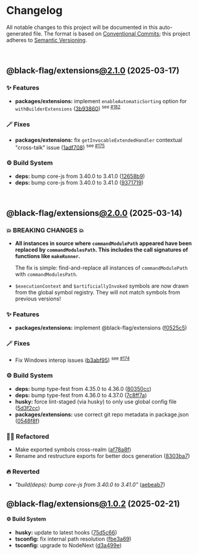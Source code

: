 # Changelog

All notable changes to this project will be documented in this auto-generated
file. The format is based on [Conventional Commits][1];
this project adheres to [Semantic Versioning][2].

<br />

## @black-flag/extensions[@2.1.0][3] (2025-03-17)

### ✨ Features

- **packages/extensions:** implement `enableAutomaticSorting` option for `withBuilderExtensions` ([3b93860][4]) <sup>see [#182][5]</sup>

### 🪄 Fixes

- **packages/extensions:** fix `getInvocableExtendedHandler` contextual "cross-talk" issue ([1adf708][6]) <sup>see [#175][7]</sup>

### ⚙️ Build System

- **deps:** bump core-js from 3.40.0 to 3.41.0 ([12658b9][8])
- **deps:** bump core-js from 3.40.0 to 3.41.0 ([9371719][9])

<br />

## @black-flag/extensions[@2.0.0][10] (2025-03-14)

### 💥 BREAKING CHANGES 💥

- **All instances in source where `commandModulePath` appeared have been replaced by `commandModulesPath`. This includes the call signatures of functions like `makeRunner`.**

  The fix is simple: find-and-replace all instances of `commandModulePath` with `commandModulesPath`.

- `$executionContext` and `$artificiallyInvoked` symbols are now drawn from the global symbol registry. They will not match symbols from previous versions!

### ✨ Features

- **packages/extensions:** implement @black-flag/extensions ([f0525c5][11])

### 🪄 Fixes

- Fix Windows interop issues ([b3abf95][12]) <sup>see [#174][13]</sup>

### ⚙️ Build System

- **deps:** bump type-fest from 4.35.0 to 4.36.0 ([80350cc][14])
- **deps:** bump type-fest from 4.36.0 to 4.37.0 ([7c8ff7a][15])
- **husky:** force lint-staged (via husky) to only use global config file ([5d3f2cc][16])
- **packages/extensions:** use correct git repo metadata in package.json ([0548f8f][17])

### 🧙🏿 Refactored

- Make exported symbols cross-realm ([af78a8f][18])
- Rename and restructure exports for better docs generation ([8303ba7][19])

### 🔥 Reverted

- _"build(deps): bump core-js from 3.40.0 to 3.41.0"_ ([aebeab7][20])

## @black-flag/extensions[@1.0.2][21] (2025-02-21)

#### ⚙️ Build System

- **husky:** update to latest hooks ([75d5c66][22])
- **tsconfig:** fix internal path resolution ([fbe3a69][23])
- **tsconfig:** upgrade to NodeNext ([d3a499e][24])

[1]: https://conventionalcommits.org
[2]: https://semver.org
[3]: https://github.com/Xunnamius/black-flag/compare/@black-flag/extensions@2.0.0...@black-flag/extensions@2.1.0
[4]: https://github.com/Xunnamius/black-flag/commit/3b9386082ffb4c7b2987c0f2b2e00e6cd48ad4bb
[5]: https://github.com/Xunnamius/black-flag/issues/182
[6]: https://github.com/Xunnamius/black-flag/commit/1adf7086f5837a4166d7bdfc87028a031d772480
[7]: https://github.com/Xunnamius/black-flag/issues/175
[8]: https://github.com/Xunnamius/black-flag/commit/12658b92d7bda44a0105775dae2db2cb0a1fcdee
[9]: https://github.com/Xunnamius/black-flag/commit/937171967cd8887a8aba12cbb23c0adffacc6c78
[10]: https://github.com/Xunnamius/black-flag/compare/@black-flag/extensions@1.0.2...@black-flag/extensions@2.0.0
[11]: https://github.com/Xunnamius/black-flag/commit/f0525c5f4bf72b0f28fedf4f6d66f4a1b7353b05
[12]: https://github.com/Xunnamius/black-flag/commit/b3abf95ca2958d5d2fca1091178c050ef88fe5f5
[13]: https://github.com/Xunnamius/black-flag/issues/174
[14]: https://github.com/Xunnamius/black-flag/commit/80350cca61bef915d737fb097e4e3838118a1167
[15]: https://github.com/Xunnamius/black-flag/commit/7c8ff7ad8ffd4d822329278da0a21db54f904f25
[16]: https://github.com/Xunnamius/black-flag/commit/5d3f2ccdfcd615917892d27a5c2cfa1b28879e0c
[17]: https://github.com/Xunnamius/black-flag/commit/0548f8fe3c7daa363173184e34f2307f8964dbed
[18]: https://github.com/Xunnamius/black-flag/commit/af78a8fbc5839e0d3db1b07312bbc854ef1b7a0d
[19]: https://github.com/Xunnamius/black-flag/commit/8303ba7f438ae7f7dedfc2b6f5fd396cab32b252
[20]: https://github.com/Xunnamius/black-flag/commit/aebeab7d2567bc70eedd5920ea51c02bfe3dc081
[21]: https://github.com/Xunnamius/black-flag/compare/d3a499e7aeddf23d392479b2cf99cc98bce8226f...@black-flag/extensions@1.0.2
[22]: https://github.com/Xunnamius/black-flag/commit/75d5c66bcce8f0c2c139962f7ddd28aa0c9499d7
[23]: https://github.com/Xunnamius/black-flag/commit/fbe3a699a9063ed7da08311a22fe798672583b0f
[24]: https://github.com/Xunnamius/black-flag/commit/d3a499e7aeddf23d392479b2cf99cc98bce8226f
